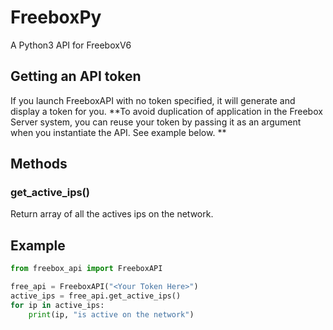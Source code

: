 # FreeboxPy
A Python3 API for FreeboxV6


## Getting an API token
If you launch FreeboxAPI with no token specified, it will generate and display a token for you. **To avoid duplication of application in the Freebox Server system, you can reuse your token by passing it as an argument when you instantiate the API. See example below. **


## Methods
### get\_active\_ips()
Return array of all the actives ips on the network.



## Example

```python
from freebox_api import FreeboxAPI

free_api = FreeboxAPI("<Your Token Here>")
active_ips = free_api.get_active_ips()
for ip in active_ips:
    print(ip, "is active on the network")
```
